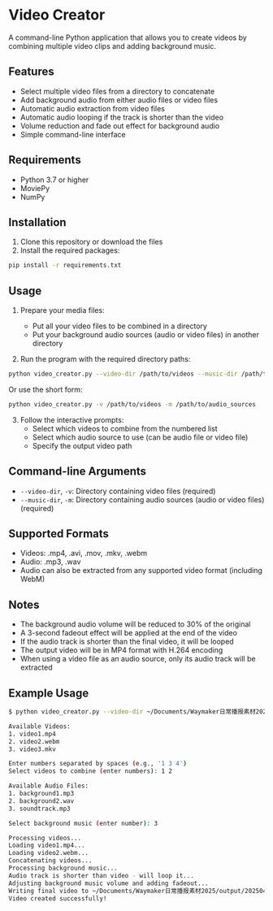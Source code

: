 # Video Creator

A command-line Python application that allows you to create videos by combining multiple video clips and adding background music.

## Features

- Select multiple video files from a directory to concatenate
- Add background audio from either audio files or video files
- Automatic audio extraction from video files
- Automatic audio looping if the track is shorter than the video
- Volume reduction and fade out effect for background audio
- Simple command-line interface

## Requirements

- Python 3.7 or higher
- MoviePy
- NumPy

## Installation

1. Clone this repository or download the files
2. Install the required packages:
```bash
pip install -r requirements.txt
```

## Usage

1. Prepare your media files:
   - Put all your video files to be combined in a directory
   - Put your background audio sources (audio or video files) in another directory

2. Run the program with the required directory paths:
```bash
python video_creator.py --video-dir /path/to/videos --music-dir /path/to/audio_sources
```

Or use the short form:
```bash
python video_creator.py -v /path/to/videos -m /path/to/audio_sources
```

3. Follow the interactive prompts:
   - Select which videos to combine from the numbered list
   - Select which audio source to use (can be audio file or video file)
   - Specify the output video path

## Command-line Arguments

- `--video-dir`, `-v`: Directory containing video files (required)
- `--music-dir`, `-m`: Directory containing audio sources (audio or video files) (required)

## Supported Formats

- Videos: .mp4, .avi, .mov, .mkv, .webm
- Audio: .mp3, .wav
- Audio can also be extracted from any supported video format (including WebM)

## Notes

- The background audio volume will be reduced to 30% of the original
- A 3-second fadeout effect will be applied at the end of the video
- If the audio track is shorter than the final video, it will be looped
- The output video will be in MP4 format with H.264 encoding
- When using a video file as an audio source, only its audio track will be extracted

## Example Usage

```bash
$ python video_creator.py --video-dir ~/Documents/Waymaker日常播报素材2025/videos --music-dir ~/Documents/Waymaker日常播报素材2025/music -o ~/Documents/Waymaker日常播报素材2025/output/20250406.mp4

Available Videos:
1. video1.mp4
2. video2.webm
3. video3.mkv

Enter numbers separated by spaces (e.g., '1 3 4')
Select videos to combine (enter numbers): 1 2

Available Audio Files:
1. background1.mp3
2. background2.wav
3. soundtrack.mp3

Select background music (enter number): 3

Processing videos...
Loading video1.mp4...
Loading video2.webm...
Concatenating videos...
Processing background music...
Audio track is shorter than video - will loop it...
Adjusting background music volume and adding fadeout...
Writing final video to ~/Documents/Waymaker日常播报素材2025/output/20250406.mp4...
Video created successfully!